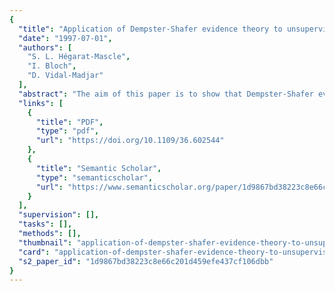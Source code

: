 ```yaml
---
{
  "title": "Application of Dempster-Shafer evidence theory to unsupervised classification in multisource remote sensing",
  "date": "1997-07-01",
  "authors": [
    "S. L. Hégarat-Mascle",
    "I. Bloch",
    "D. Vidal-Madjar"
  ],
  "abstract": "The aim of this paper is to show that Dempster-Shafer evidence theory may be successfully applied to unsupervised classification in multisource remote sensing. Dempster-Shafer formulation allows for consideration of unions of classes, and to represent both imprecision and uncertainty, through the definition of belief and plausibility functions. These two functions, derived from mass function, are generally chosen in a supervised way. In this paper, the authors describe an unsupervised method, based on the comparison of monosource classification results, to select the classes necessary for Dempster-Shafer evidence combination and to define their mass functions. Data fusion is then performed, discarding invalid clusters (e.g. corresponding to conflicting information) thank to an iterative process. Unsupervised multisource classification algorithm is applied to MAC-Europe'91 multisensor airborne campaign data collected over the Orgeval French site. Classification results using different combinations of sensors (TMS and AirSAR) or wavelengths (L- and C-bands) are compared. Performance of data fusion is evaluated in terms of identification of land cover types. The best results are obtained when all three data sets are used. Furthermore, some other combinations of data are tried, and their ability to discriminate between the different land cover types is quantified.",
  "links": [
    {
      "title": "PDF",
      "type": "pdf",
      "url": "https://doi.org/10.1109/36.602544"
    },
    {
      "title": "Semantic Scholar",
      "type": "semanticscholar",
      "url": "https://www.semanticscholar.org/paper/1d9867bd38223c8e66c201d459efe437cf106dbb"
    }
  ],
  "supervision": [],
  "tasks": [],
  "methods": [],
  "thumbnail": "application-of-dempster-shafer-evidence-theory-to-unsupervised-classification-in-multisource-remote-sensing-thumb.jpg",
  "card": "application-of-dempster-shafer-evidence-theory-to-unsupervised-classification-in-multisource-remote-sensing-card.jpg",
  "s2_paper_id": "1d9867bd38223c8e66c201d459efe437cf106dbb"
}
---
```


